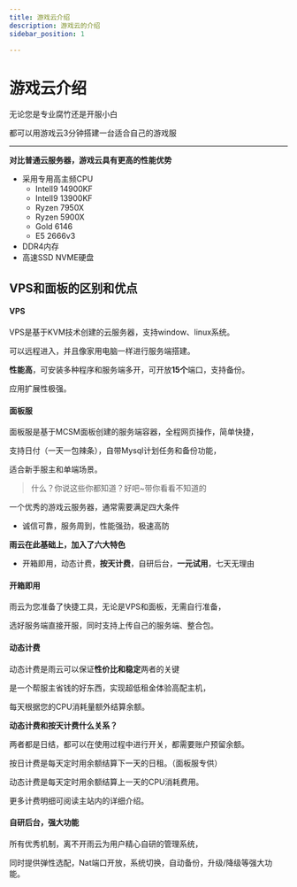 ```yaml
---
title: 游戏云介绍
description: 游戏云的介绍
sidebar_position: 1

---
```



# 游戏云介绍

无论您是专业腐竹还是开服小白

都可以用游戏云3分钟搭建一台适合自己的游戏服

---

**对比普通云服务器，游戏云具有更高的性能优势**

- 采用专用高主频CPU
  - IntelI9 14900KF
  - IntelI9 13900KF
  - Ryzen 7950X
  - Ryzen 5900X
  - Gold 6146
  - E5 2666v3
- DDR4内存
- 高速SSD NVME硬盘

## VPS和面板的区别和优点

#### VPS

VPS是基于KVM技术创建的云服务器，支持window、linux系统。

可以远程进入，并且像家用电脑一样进行服务端搭建。

**性能高**，可安装多种程序和服务端多开，可开放**15个**端口，支持备份。

应用扩展性极强。

#### 面板服

面板服是基于MCSM面板创建的服务端容器，全程网页操作，简单快捷，

支持日付（一天一包辣条），自带Mysql计划任务和备份功能，

适合新手服主和单端场景。



> 什么？你说这些你都知道？好吧~带你看看不知道的

一个优秀的游戏云服务器，通常需要满足四大条件

* 诚信可靠，服务周到，性能强劲，极速高防

**雨云在此基础上，加入了六大特色**

* 开箱即用，动态计费，**按天计费**，自研后台，**一元试用**，七天无理由

#### 开箱即用

雨云为您准备了快捷工具，无论是VPS和面板，无需自行准备，

选好服务端直接开服，同时支持上传自己的服务端、整合包。

#### 动态计费

动态计费是雨云可以保证**性价比和稳定**两者的关键

是一个帮服主省钱的好东西，实现超低租金体验高配主机，

每天根据您的CPU消耗量额外结算余额。

**动态计费和按天计费什么关系？**

两者都是日结，都可以在使用过程中进行开关，都需要账户预留余额。

按日计费是每天定时用余额结算下一天的日租。（面板服专供）

动态计费是每天定时用余额结算上一天的CPU消耗费用。

更多计费明细可阅读主站内的详细介绍。

#### 自研后台，强大功能

所有优秀机制，离不开雨云为用户精心自研的管理系统，

同时提供弹性选配，Nat端口开放，系统切换，自动备份，升级/降级等强大功能。
